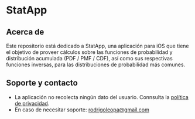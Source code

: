 # StatApp

## Acerca de

Este repositorio está dedicado a StatApp, una aplicación para iOS que tiene el objetivo de proveer cálculos sobre las funciones de probabilidad y distribución acumulada (PDF / PMF / CDF), así como sus respectivas funciones inversas, para las distribuciones de probabilidad más comunes.

## Soporte y contacto

* La aplicación no recolecta ningún dato del usuario. Connsulta la [política de privacidad](privacy_policy.md).
* En caso de necesitar soporte: rodrigoleopa@gmail.com
